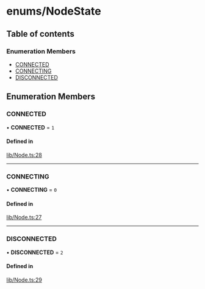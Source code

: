# enums/NodeState

## Table of contents

### Enumeration Members

- [CONNECTED](enums.NodeState.md#connected)
- [CONNECTING](enums.NodeState.md#connecting)
- [DISCONNECTED](enums.NodeState.md#disconnected)

## Enumeration Members

### CONNECTED

• **CONNECTED** = ``1``

#### Defined in

[lib/Node.ts:28](https://github.com/hmes98318/LavaShark/blob/21c4e47/src/lib/Node.ts#L28)

___

### CONNECTING

• **CONNECTING** = ``0``

#### Defined in

[lib/Node.ts:27](https://github.com/hmes98318/LavaShark/blob/21c4e47/src/lib/Node.ts#L27)

___

### DISCONNECTED

• **DISCONNECTED** = ``2``

#### Defined in

[lib/Node.ts:29](https://github.com/hmes98318/LavaShark/blob/21c4e47/src/lib/Node.ts#L29)
